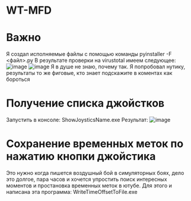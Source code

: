 # WT-MFD

# Важно
Я создал исполняемые файлы с помощью команды pyinstaller -F <файл>.py
В результате проверки на virustotal имеем следующее:
![image](https://github.com/user-attachments/assets/99c8997c-dced-440d-9f53-8b308c603d85)
![image](https://github.com/user-attachments/assets/173449e2-2bf4-423a-a046-55f304072b35)
Я в душе не знаю, почему так. 
Я попробовал нутику, результаты то же фиговые, кто знает подскажите в коментах как бороться

# Получение списка джойстков
Запустить в консоле: ShowJoysticsName.exe
Результат:
![image](https://github.com/user-attachments/assets/1b2adb8c-9138-431a-aee0-d09b35065eea)

# Сохранение временных меток по нажатию кнопки джойстика
Это нужно когда пишется воздушный бой в симуляторных боях, дело это долгое, пара часов и хочется упростить поиск интересных моментов и простановка временных меток в ютубе. 
Для этого и написана эта программа: WriteTimeOffsetToFile.exe
